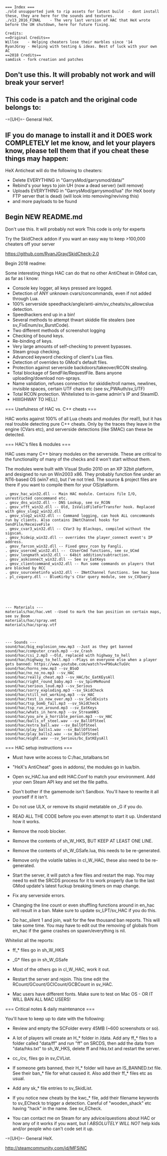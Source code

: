 ```
=== Index ===
./old unsupported junk to rip assets for latest build  - dont install these, they are here for the sounds and textures.
./v13_2016_FINAL    - The very last version of HAC that HeX wrote before the UH shutdown, here for future fixing.

Credits:
==Original Credits==
Willox    - Helping cheaters lose their marbles since '14
RyanJGray - Helping with testing & ideas. Best of luck with your own AC
==2018 Credits==
samdisk - fork creation and patches
```

## Don't use this. It will probably not work and will break your server! ##
## This code is a patch and the original code belongs to: ##
-=[UH]=- General HeX.
## IF you do manage to install it and it DOES work COMPLETELY let me know, and let your players know, please tell them that if you cheat these things may happen:

HeX Anticheat will do the following to cheaters:
- Delete EVERYTHING in "GarrysMod/garrysmod/data/"
- Rebind's your keys to join UH (now a dead server) (will remove)
- Uploads EVERYTHING in "GarrysMod/garrysmod/lua" (for HeX booty FTP server that is dead) (will look into removing/reviving this)
- and more payloads to be found

## Begin NEW README.md



Don't use this. It will probably not work 
This code is only for experts

Try the SkidCheck addon if you want an easy way to keep >100,000 cheaters off your server

https://github.com/RyanJGray/SkidCheck-2.0

Begin 2018 readme:


Some interesting things HAC can do that no other AntiCheat in GMod can, as far as I know:

- Console key logger, all keys pressed are logged.
- Detection of ANY unknown cvars/concommands, even if not added through Lua.
- 100% serverside speedhack/angle/anti-aim/sv\_cheats/sv\_allowcslua detection.
- Speedhackers end up in a bin!
- Several methods to attempt thwart skiddie file stealers (see sv\_FixEnum/sv\_BurstCode).
- Two different methods of screenshot logging
- Checking of bound keys.
- Re-binding of keys.
- Very large amounts of self-checking to prevent bypasses.
- Steam group checking.
- Advanced keyword checking of client's Lua files.
- Detection of overrides to GMod's default files.
- Protection against serverside backdoors/takeover/RCON stealing.
- Total blockage of SendFile/RequestFile. Bans anyone uploading/download non-sprays.
- Name validation, refuses connection for skiddie/troll names, newlines, invisible spaces, certain UTF chars etc (see sv\_PWAuth/sv\_UTF)
- Total RCON protection. Whitelisted to in-game admin's IP and SteamID.
- HIIIIGHWAY TO HELL!

=== Usefulness of HAC vs. C++ cheats ===

HAC works against 100% of all Lua cheats and modules (for real!), but it has real trouble detecting pure C++ cheats. Only by the traces they leave in the engine (CVars etc), and serverside detections (like SMAC) can these be detected.


=== HAC's files & modules ===

HAC uses many C++ binary modules on the serverside. These are critical to the functionality of many of the checks and it won't start without them.

The modules were built with Visual Studio 2010 on an XP 32bit platform, and designed to run on Win2003 x86. They probably function fine under an NT6-based OS (win7 etc), but I've not tried. The source & project files are there if you want to compile them for your OS/platform.

```
. gmsv_hac_win32.dll -- Main HAC module. Contains file I/O, unrestricted concommand etc.
. gmsv_dns_win32.dll -- DNS Lookup, see sv_RCON
. gmsv_vfft_win32.dll -- Old, IsValidFileForTransfer hook. Replaced with gmsv_slog2_win32.dll
. gmsv_slog2_win32.dll -- Command logging, can hook ALL concommands run by clients. Also contains INetChannel hooks for SendFile/ReceiveFile
. gmsv_cvar3_win32.dll -- CVar3 by Blackops, compiled without the sigscan.
. gmsv_hideip_win32.dll -- overrides the player_connect event's IP address.
. gmsv_farcon_win32.dll -- Fixed gmsv_rcon by Fangli.
. gmsv_usercmd_win32.dll --  CUserCmd functions, see sv_UCmd
. gmsv_longmath_win32.dll -- 64bit addition/subtraction.
. gmsv_askconnect_win32.dll -- See sv_EatKeys
. gmsv_clientcommand_win32.dll -- Run some commands on players that are blocked by RCC
. gmsv_sourcenetinfo_win32.dll -- INetChannel functions. See hac_base
. pl_cvquery.dll -- BlueKirby's CVar query module, see sv_CVQuery
```

```





--- Materials ---
materials/hac/hac.vmt --Used to mark the ban position on certain maps, see sv_Boom
materials/hac/spray.vmt
materials/hac/spray.vtf



--- Sounds ---
sound/hac/big_explosion_new.mp3 --Just as they get banned
sound/hac/computer_crash.mp3 --sv_Crash
sound/hac/csi_2.mp3 --Old, replaced with highway_to_hell
sound/hac/highway_to_hell.mp3 --Plays on everyone else when a player gets banned: https://www.youtube.com/watch?v=P96uAcTuGVc
sound/hac/horns_new.mp3 --sv_BSoD
sound/hac/no_no_no.mp3 --sv_HAC
sound/hac/really_cheat.mp3 --sv_HAC/bc_EatKEysAll
sound/hac/right_round_baby.mp3 --sv_SpinMeRound
sound/hac/serious_loud.mp3 --sv_Serious
sound/hac/sorry_exploding.mp3 --sv_SkidCheck
sound/hac/still_not_working.mp3 --sv_HAC
sound/hac/test_is_now_over.mp3 --sv_SeldExists
sound/hac/tsp_bomb_fail.mp3 --sv_SkidCheck
sound/hac/tsp_run_around.mp3 --sv_EatKeys
sound/hac/whats_in_here.mp3 --sv_StreamHKS
sound/hac/you_are_a_horrible_person.mp3 --sv_HAC
sound/hac/balls_of_steel.wav --sv_BallOfSteel
sound/hac/extra_ball.wav --sv_BallOfSteel
sound/hac/play_balls1.wav --sv_BallOfSteel
sound/hac/play_balls2.wav --sv_BallOfSteel
sound/hac/eight.wav --sv_Serious/bc_EatKEysAll
```

=== HAC setup instructions ===

- Must have write access to C:/hac_totalbans.txt

- "HeX's AntiCheat" goes in addons/, the modules go in lua/bin.

- Open sv_HAC.lua and edit HAC.Conf to match your environment. Add your own Steam API key and set the file paths.

- Don't bother if the gamemode isn't Sandbox. You'll have to rewrite it all yourself if it isn't.

- Do not use ULX, or remove its stupid metatable on _G if you do.

- READ ALL THE CODE before you even attempt to start it up. Understand how it works.

- Remove the noob blocker.

- Remove the contents of sh_W_HKS, BUT KEEP AT LEAST ONE LINE.

- Remove the contents of sh_W_GSafe.lua, this needs to be re-generated.

- Remove only the volatile tables in cl_W_HAC, these also need to be re-generated.

- Start the server, it will patch a few files and restart the map. You may need to exit the SRCDS process for it to work properly due to the last GMod update's latest fuckup breaking timers on map change.

- Fix any serverside errors.

- Changing the line count or even shuffling functions around in en_hac will result in a ban. Make sure to update sv_LPT/sv_HAC if you do this.

- Do hac_silent 1 and join, wait for the few thousand ban reports. This will take some time. You may have to edit out the removing of globals from en_hac if the game crashes on spawn/everything is nil.

Whitelist all the reports:

- ff_* files go in sh_W_HKS

- _G* files go in sh_W_GSafe

- Most of the others go in cl_W_HAC, work it out.

- Restart the server and rejoin. This time edit the RCount/GCount/GCICount/GCBCount in sv_HAC.

- Mac users have different fonts. Make sure to test on Mac OS - OR IT WILL BAN ALL MAC USERS!

=== Critical notes & daily maintenance ===

You'll have to keep up to date with the following:

- Review and empty the SCFolder every 45MB (~600 screenshots or so).

- A lot of players will create an H_* folder in /data. Add any ff_* files to a folder called "data/ff" and run "ff" on SRCDS, then add the data from "data/hks.txt" to sh_W_HKS, delete ff and hks.txt and restart the server.

- cc_*/cv_* files go in sv_CVList.

- If someone gets banned, their H_* folder will have an IS_BANNED.txt file. See their ban_* file for what caused it. Also add their ff_* files etc as usual.

- Add any sk_* file entries to sv_SkidList.

- If you notice new cheats by the kwc_* file, add their filename keywords to sv_ECheck to trigger a detection. Careful of "wooden_shack" etc having "hack" in the name. See sv_ECheck.

- You can contact me on Steam for any advice/questions about HAC or how any of it works if you want, but I *ABSOLUTELY WILL NOT* help kids and/or people who can't code set it up.

-=[UH]=- General HeX.

http://steamcommunity.com/id/MFSiNC
